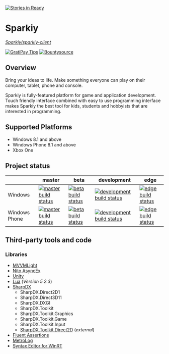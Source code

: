 [![Stories in Ready](https://badge.waffle.io/Sparkiy/sparkiy-client.png?label=ready&title=Ready)](https://waffle.io/Sparkiy/sparkiy-client)
# Sparkiy
_[Sparkiy/sparkiy-client](https://github.com/Sparkiy/sparkiy-client)_

[![GratiPay Tips](https://img.shields.io/gratipay/sparkiy.svg?style=flat-square)](https://gratipay.com/sparkiy/)
[![Bountysource](https://www.bountysource.com/badge/team?team_id=54298&style=bounties_posted)](https://www.bountysource.com/teams/sparkiy-client/bounties?utm_source=sparkiy-client&utm_medium=shield&utm_campaign=bounties_posted)

## Overview
Bring your ideas to life. Make something everyone can play on their computer, tablet, phone and console.

Sparkiy is fully-featured platform for game and application development. Touch friendly interface combined with easy to use programming interface makes Sparkiy the best tool for kids, students and hobbyists that are interested in programming.

## Supported Platforms
- Windows 8.1 and above
- Windows Phone 8.1 and above
- Xbox One

## Project status

|               | master | beta | development | edge |
| ------------- | ------ | ---- | ----------- | ---- |
| Windows       | [![master build status](https://ci.appveyor.com/api/projects/status/gvxevc5yih5oodnn/branch/master?svg=true&pendingText=pending...&passingText=OK&failingText=failed)](https://ci.appveyor.com/project/AleksandarDev/sparkiy-client/branch/master) | [![beta build status](https://ci.appveyor.com/api/projects/status/gvxevc5yih5oodnn/branch/beta?svg=true&pendingText=pending...&passingText=OK&failingText=failed)](https://ci.appveyor.com/project/AleksandarDev/sparkiy-client/branch/beta) | [![development build status](https://ci.appveyor.com/api/projects/status/gvxevc5yih5oodnn/branch/development?svg=true&pendingText=pending...&passingText=OK&failingText=failed)](https://ci.appveyor.com/project/AleksandarDev/sparkiy-client/branch/development) | [![edge build status](https://ci.appveyor.com/api/projects/status/gvxevc5yih5oodnn/branch/edge?svg=true&pendingText=pending...&passingText=OK&failingText=failed)](https://ci.appveyor.com/project/AleksandarDev/sparkiy-client/branch/edge) |
| Windows Phone | [![master build status](https://ci.appveyor.com/api/projects/status/irxc51l1e8bs6s2x/branch/master?svg=true&pendingText=pending...&passingText=OK&failingText=failed)](https://ci.appveyor.com/project/AleksandarDev/sparkiy-client/branch/master) | [![beta build status](https://ci.appveyor.com/api/projects/status/irxc51l1e8bs6s2x/branch/beta?svg=true&pendingText=pending...&passingText=OK&failingText=failed)](https://ci.appveyor.com/project/AleksandarDev/sparkiy-client/branch/beta) | [![development build status](https://ci.appveyor.com/api/projects/status/irxc51l1e8bs6s2x/branch/development?svg=true&pendingText=pending...&passingText=OK&failingText=failed)](https://ci.appveyor.com/project/AleksandarDev/sparkiy-client/branch/development) | [![edge build status](https://ci.appveyor.com/api/projects/status/irxc51l1e8bs6s2x/branch/edge?svg=true&pendingText=pending...&passingText=OK&failingText=failed)](https://ci.appveyor.com/project/AleksandarDev/sparkiy-client/branch/edge) |

## Third-party tools and code
### Libraries
- [MVVMLight](http://www.mvvmlight.net)
- [Nito AsyncEx](https://github.com/StephenCleary/AsyncEx)
- [Unity](http://unity.codeplex.com/)
- [Lua](http://lua.org/) (_Version 5.2.3_)
- [SharpDX](http://sharpdx.org/)
    - SharpDX.Direct2D1
    - SharpDX.Direct3D11
    - SharpDX.DXGI
    - SharpDX.Toolkit
    - SharpDX.Toolkit.Graphics
    - SharpDX.Toolkit.Game
    - SharpDX.Toolkit.Input
    - [SharpDX.Toolkit.Direct2D](https://github.com/Sparkiy/SharpDX.Toolkit.Game.Direct2D) (_external_)
- [Fluent Assertions](https://github.com/dennisdoomen/fluentassertions)
- [MetroLog](https://github.com/mbrit/MetroLog)
- [Syntax Editor for WinRT](https://gallery.technet.microsoft.com/scriptcenter/Syntax-Editor-for-WinRT-c556d223/view/Reviews)
